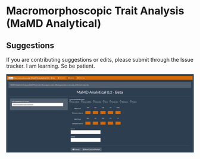 # Macromorphoscopic Trait Analysis (MaMD Analytical)

## Suggestions
If you are contributing suggestions or edits, please submit through the Issue tracker. I am learning. So be patient.

![Image of mamd](https://github.com/hefnerj1/macromorphoscopic/blob/master/MaMD.JPG)
